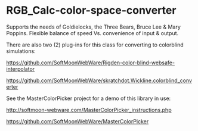 # RGB_Calc-color-space-converter
Supports the needs of Goldielocks, the Three Bears, Bruce Lee &amp; Mary Poppins. Flexible balance of speed Vs. convenience of input &amp; output.

There are also two (2) plug-ins for this class for converting to colorblind simulations:

https://github.com/SoftMoonWebWare/Rigden-color-blind-websafe-interpolator

https://github.com/SoftMoonWebWare/skratchdot.Wickline.colorblind_converter

See the MasterColorPicker project for a demo of this library in use:

http://softmoon-webware.com/MasterColorPicker_instructions.php

https://github.com/SoftMoonWebWare/MasterColorPicker
